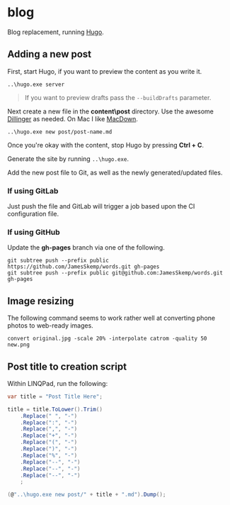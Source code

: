 # blog
Blog replacement, running [Hugo](https://gohugo.io/).

## Adding a new post

First, start Hugo, if you want to preview the content as you write it.

```
..\hugo.exe server
```

> If you want to preview drafts pass the `--buildDrafts` parameter.

Next create a new file in the **content\post** directory. Use the awesome [Dillinger](http://dillinger.io/) as needed. On Mac I like [MacDown](https://macdown.uranusjr.com/).

```
..\hugo.exe new post/post-name.md
```

Once you're okay with the content, stop Hugo by pressing **Ctrl + C**.

Generate the site by running `..\hugo.exe`.

Add the new post file to Git, as well as the newly generated/updated files.

### If using GitLab
Just push the file and GitLab will trigger a job based upon the CI configuration file.

### If using GitHub
Update the **gh-pages** branch via one of the following.

```
git subtree push --prefix public https://github.com/JamesSkemp/words.git gh-pages
git subtree push --prefix public git@github.com:JamesSkemp/words.git gh-pages
```

## Image resizing
The following command seems to work rather well at converting phone photos to web-ready images.

	convert original.jpg -scale 20% -interpolate catrom -quality 50 new.png

## Post title to creation script

Within LINQPad, run the following:

```csharp
var title = "Post Title Here";

title = title.ToLower().Trim()
	.Replace(" ", "-")
	.Replace(":", "-")
	.Replace(",", "-")
	.Replace("+", "-")
	.Replace("(", "-")
	.Replace(")", "-")
	.Replace("%", "-")
	.Replace("--", "-")
	.Replace("--", "-")
	.Replace("--", "-")
	;

(@"..\hugo.exe new post/" + title + ".md").Dump();
```
